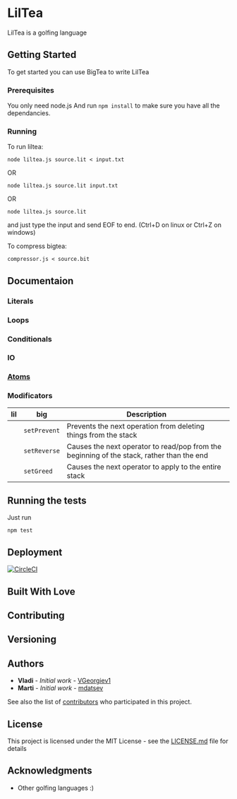 # LilTea

LilTea is a golfing language

## Getting Started

To get started you can use BigTea to write LilTea

### Prerequisites

You only need node.js
And run `npm install` to make sure you have all the dependancies.

### Running

To run liltea:

```
node liltea.js source.lit < input.txt
```

OR

```
node liltea.js source.lit input.txt
```

OR

```
node liltea.js source.lit
```

and just type the input and send EOF to end. (Ctrl+D on linux or Ctrl+Z on windows)

To compress bigtea:

```
compressor.js < source.bit
```

## Documentaion 
### Literals
### Loops
### Conditionals
### IO
### [Atoms](atoms.md)


### Modificators

| lil | big        | Description                                                                                 |
|-----|------------|---------------------------------------------------------------------------------------------|
|     | `setPrevent` | Prevents the next operation from deleting things from the stack                           |
|     | `setReverse` | Causes the next operator to read/pop from the beginning of the stack, rather than the end |
|     | `setGreed`   | Causes the next operator to apply to the entire stack                                     |


## Running the tests
Just run
```
npm test
```
## Deployment
[![CircleCI](https://circleci.com/gh/liltea/liltea.svg?style=svg)](https://circleci.com/gh/liltea/liltea)
## Built With Love
## Contributing
## Versioning 

## Authors

* **Vladi** - *Initial work* - [VGeorgiev1](https://github.com/VGeorgiev1)
* **Marti** - *Initial work* - [mdatsev](https://github.com/mdatsev)

See also the list of [contributors](https://github.com/your/project/contributors) who participated in this project.

## License

This project is licensed under the MIT License - see the [LICENSE.md](LICENSE.md) file for details

## Acknowledgments

* Other golfing languages :)

